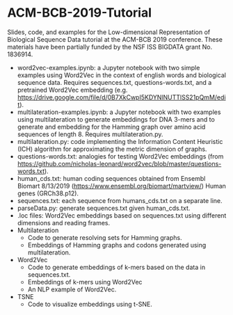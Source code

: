 # ACM-BCB-2019-Tutorial

Slides, code, and examples for the Low-dimensional Representation of Biological Sequence Data tutorial at the ACM-BCB 2019 conference. These materials have been partially funded by the NSF ISS BIGDATA grant No. 1836914.

- word2vec-examples.ipynb: a Jupyter notebook with two simple examples using Word2Vec in the context of english words and biological sequence data. Requires sequences.txt, questions-words.txt, and a pretrained Word2Vec embedding (e.g. https://drive.google.com/file/d/0B7XkCwpI5KDYNlNUTTlSS21pQmM/edit).
- multilateration-examples.ipynb: a Jupyter notebook with two examples using multilateration to generate embeddings for DNA 3-mers and to generate and embedding for the Hamming graph over amino acid sequences of length 8. Requires multilateration.py.
- multilateration.py: code implementing the Information Content Heuristic (ICH) algorithm for approximating the metric dimension of graphs.
- questions-words.txt: analogies for testing Word2Vec embeddings (from https://github.com/nicholas-leonard/word2vec/blob/master/questions-words.txt).
- human_cds.txt: human coding sequences obtained from Ensembl Biomart 8/13/2019 (https://www.ensembl.org/biomart/martview/) Human genes (GRCh38.p12).
- sequences.txt: each sequence from humans_cds.txt on a separate line.
- parseData.py: generate sequences.txt given human_cds.txt.
- .loc files: Word2Vec embeddings based on sequences.txt using different dimensions and reading frames.
- Multilateration
  - Code to generate resolving sets for Hamming graphs.
  - Embeddings of Hamming graphs and codons generated using multilateration.
- Word2Vec
  - Code to generate embeddings of k-mers based on the data in sequences.txt.
  - Embeddings of k-mers using Word2Vec
  - An NLP example of Word2Vec.
- TSNE
  - Code to visualize embeddings using t-SNE.

